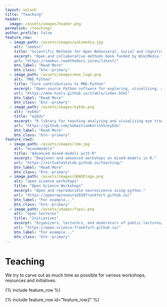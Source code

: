 ```yaml
---
layout: splash
title: "Teaching"
header:
  image: /assets/images/header.png
permalink: /teaching/
author_profile: false
feature_row:
  - image_path: /assets/images/wikimedia.jpg
    alt: "smobsc"
    title: "Scientific Methods for Open Behavioral, Social and Cognitive Sciences"
    excerpt: "Open and collaborative methods book funded by WikiMedia."
    url: "https://smobsc.readthedocs.io/en/latest/"
    btn_label: "Read More"
    btn_class: "btn--primary"
  - image_path: /assets/images/mne_logo.png
    alt: "MNE Python"
    title: "Core contributions to MNE-Python"
    excerpt: "Open-source Python software for exploring, visualizing, and analyzing human neurophysiological data."
    url: "https://mne-tools.github.io/stable/index.html"
    btn_label: "Read More"
    btn_class: "btn--primary"
  - image_path: /assets/images/eyEdu.png
    alt: "eyEdu"
    title: "eyEdu"
    excerpt: "R library for teaching analyzing and visualizing eye tracking data."
    url: "https://github.com/SebastianKorinth/eyEdu"
    btn_label: "Read More"
    btn_class: "btn--primary"
feature_row2:
  - image_path: /assets/images/lmm.jpg
    alt: "mixedmodels"
    title: "Advanced mixed-models with R"
    excerpt: "Beginner and advanced workshops on mixed-models in R."
    url: "https://virtualdatalab.github.io/teaching/"
    btn_label: "Read More"
    btn_class: "btn--primary"
  - image_path: /assets/images/GRADElogo.png
    alt: "open science workshops"
    title: "Open Science Workshops"
    excerpt: "Open and reproducible neuroscience using python."
    url: "https://openreproneuro2018frankfurt.github.io/"
    btn_label: "For example..."
    btn_class: "btn--primary"
  - image_path: /assets/images/fopsi.png
    alt: "open lectures"
    title: "Initiatives"
    excerpt: "Organizers, lecturers, and moderators of public lectures/debates with non-scientists. Topics include: AI, scientific process/theory, ethics in science. e.g., Open Science Day, Resurrecting Political Activism, etc. Co-founded the Frankfurt Open Science Initiative."
    url: "https://open-science-frankfurt.github.io/"
    btn_label: "For example..."
    btn_class: "btn--primary"
---
```


# Teaching

We try to carve out as much time as possible for various workshops, resources and initiatives.

{% include feature_row %}

{% include feature_row id="feature_row2" %}

